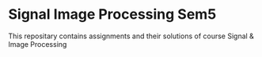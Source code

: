 # Signal Image Processing Sem5
This repositary contains assignments and their solutions of course  Signal &amp; Image Processing
